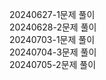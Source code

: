 20240627-1문제 풀이<br>
20240628-2문제 풀이<br>
20240703-1문제 풀이<br>
20240704-3문제 풀이<br>
20240705-2문제 풀이<br>
